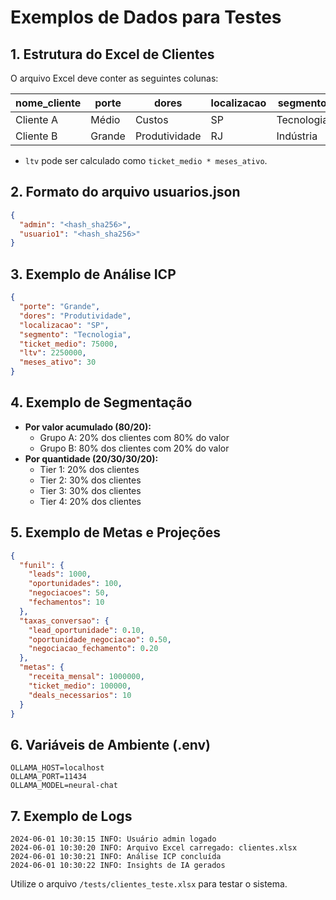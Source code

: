 # Exemplos de Dados para Testes

## 1. Estrutura do Excel de Clientes
O arquivo Excel deve conter as seguintes colunas:

| nome_cliente | porte  | dores         | localizacao | segmento    | faturamento | ticket_medio | meses_ativo | ltv     |
|--------------|--------|--------------|-------------|-------------|-------------|--------------|-------------|---------|
| Cliente A    | Médio  | Custos       | SP          | Tecnologia  | 1000000     | 50000        | 24          | 1200000 |
| Cliente B    | Grande | Produtividade| RJ          | Indústria   | 5000000     | 100000       | 36          | 3600000 |

- `ltv` pode ser calculado como `ticket_medio * meses_ativo`.

## 2. Formato do arquivo usuarios.json
```json
{
  "admin": "<hash_sha256>",
  "usuario1": "<hash_sha256>"
}
```

## 3. Exemplo de Análise ICP
```json
{
  "porte": "Grande",
  "dores": "Produtividade",
  "localizacao": "SP",
  "segmento": "Tecnologia",
  "ticket_medio": 75000,
  "ltv": 2250000,
  "meses_ativo": 30
}
```

## 4. Exemplo de Segmentação
- **Por valor acumulado (80/20):**
  - Grupo A: 20% dos clientes com 80% do valor
  - Grupo B: 80% dos clientes com 20% do valor
- **Por quantidade (20/30/30/20):**
  - Tier 1: 20% dos clientes
  - Tier 2: 30% dos clientes
  - Tier 3: 30% dos clientes
  - Tier 4: 20% dos clientes

## 5. Exemplo de Metas e Projeções
```json
{
  "funil": {
    "leads": 1000,
    "oportunidades": 100,
    "negociacoes": 50,
    "fechamentos": 10
  },
  "taxas_conversao": {
    "lead_oportunidade": 0.10,
    "oportunidade_negociacao": 0.50,
    "negociacao_fechamento": 0.20
  },
  "metas": {
    "receita_mensal": 1000000,
    "ticket_medio": 100000,
    "deals_necessarios": 10
  }
}
```

## 6. Variáveis de Ambiente (.env)
```env
OLLAMA_HOST=localhost
OLLAMA_PORT=11434
OLLAMA_MODEL=neural-chat
```

## 7. Exemplo de Logs
```
2024-06-01 10:30:15 INFO: Usuário admin logado
2024-06-01 10:30:20 INFO: Arquivo Excel carregado: clientes.xlsx
2024-06-01 10:30:21 INFO: Análise ICP concluída
2024-06-01 10:30:22 INFO: Insights de IA gerados
```

Utilize o arquivo `/tests/clientes_teste.xlsx` para testar o sistema. 